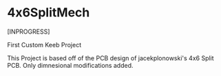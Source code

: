 # 4x6SplitMech
[INPROGRESS]

First Custom Keeb Project

This Project is based off of the PCB design of jacekplonowski's 4x6 Split PCB. Only dimnesional modifications added. 
